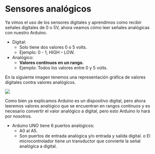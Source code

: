 # Sensores analógicos

Ya vimos el uso de los sensores digitales y aprendimos como recibir señales digitales de 0 o 5V, ahora veamos cómo leer señales analógicas con nuestro Arduino.
- Digital:
  + Solo tiene dos valores 0 o 5 volts.
  + Ejemplo: 0 - 1, HIGH – LOW.
- Analógico:
  + **Valores continuos en un rango.**
  + Ejemplo: Todos los valores entre 0 y 5 volts.

En la siguiente imagen tenemos una representación gráfica de valores digitales contra valores analógicos.

![](http://www.sound-pixel.com/files/content/Ejemplos%20de%20sonido.png)

Como bien ya explicamos Arduino es un dispositivo digital, pero ahora leeremos valores analógico que se encuentran en rangos continuos y es necesario convertir el valor analógico a digital, pero esto Arduino lo hará por nosotros.
- Arduino UNO tiene 6 puertos analógicos:
  + A0 al A5.
  + Son puertos de entrada analógica y/o entrada y salida digital.
o El microcontrolador tiene un transductor que convierte la señal analógica a digital.
<!--stackedit_data:
eyJoaXN0b3J5IjpbMTI0MzcxMTM0NiwyNzQ3NDk4MzRdfQ==
-->